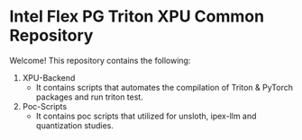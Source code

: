 # Intel Flex PG Triton XPU Common Repository

Welcome!
This repository contains the following:
  1) XPU-Backend
       - It contains scripts that automates the compilation of Triton & PyTorch packages and run triton test.
  2) Poc-Scripts
       - It contains poc scripts that utilized for unsloth, ipex-llm and quantization studies.
